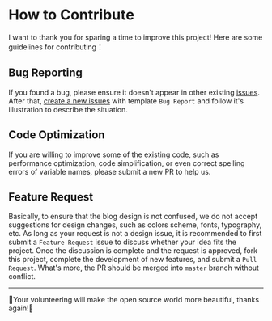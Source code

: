 # How to Contribute

I want to thank you for sparing a time to improve this project! Here are some guidelines for contributing：

## Bug Reporting

If you found a bug, please ensure it doesn't appear in other existing [issues](https://github.com/cotes2020/jekyll-theme-chirpy/issues). After that, [create a new issues](https://github.com/cotes2020/jekyll-theme-chirpy/issues/new/choose) with template `Bug Report` and follow it's illustration to describe the situation.


## Code Optimization

If you are willing to improve some of the existing code, such as performance optimization, code simplification, or even correct spelling errors of variable names, please submit a new PR to help us.


## Feature Request

Basically, to ensure that the blog design is not confused, we do not accept suggestions for design changes, such as colors scheme, fonts, typography, etc. As long as your request is not a design issue, it is recommended to first submit a `Feature Request` issue to discuss whether your idea fits the project. Once the discussion is complete and the request is approved, fork this project, complete the development of new features, and submit a `Pull Request`. What's more, the PR should be merged into `master` branch without conflict.


---

:tada:Your volunteering will make the open source world more beautiful, thanks again!:tada: